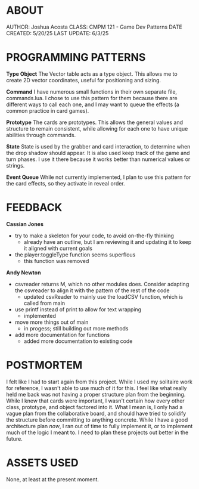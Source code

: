 # ABOUT
AUTHOR: Joshua Acosta
CLASS: CMPM 121 - Game Dev Patterns
DATE CREATED: 5/20/25
LAST UPDATE: 6/3/25

# PROGRAMMING PATTERNS
**Type Object**
The Vector table acts as a type object.
This allows me to create 2D vector coordinates, 
useful for positioning and sizing.

**Command**
I have numerous small functions in their own separate file, commands.lua.
I chose to use this pattern for them because there are different ways to call each one, 
and I may want to queue the effects (a common practice in card games).

**Prototype**
The cards are prototypes. This allows the general values and structure to remain consistent, 
while allowing for each one to have unique abilities through commands.

**State**
State is used by the grabber and card interaction, to determine when the drop shadow should appear. 
It is also used keep track of the game and turn phases. I use it there because it works better 
than numerical values or strings.

**Event Queue**
While not currently implemented, I plan to use this pattern for the card effects, so they
activate in reveal order.

# FEEDBACK
**Cassian Jones**
- try to make a skeleton for your code, to avoid on-the-fly thinking
    - already have an outline, but I am reviewing it and updating it to keep it aligned with current goals
- the player:toggleType function seems superflous
    - this function was removed

**Andy Newton**
- csvreader returns M, which no other modules does. Consider adapting the csvreader to align it with the pattern of the rest of the code
    - updated csvReader to mainly use the loadCSV function, which is called from main
- use printf instead of print to allow for text wrapping
    - implemented
- move more things out of main
    - in progess; still building out more methods
- add more documentation for functions
    - added more documentation to existing code

# POSTMORTEM
I felt like I had to start again from this project. While I used my solitaire work for reference, I wasn't able to use much of it for this. 
I feel like what really held me back was not having a proper structure plan from the beginning. While I knew that cards were important, I 
wasn't certain how every other class, prototype, and object factored into it. What I mean is, I only had a vague plan from the collaborative board,
and should have tried to solidify the structure before committing to anything concrete. While I have a good architecture plan *now*, I ran out of 
time to fully implement it, or to implement much of the logic I meant to. I need to plan these projects out better in the future.

# ASSETS USED
None, at least at the present moment.
